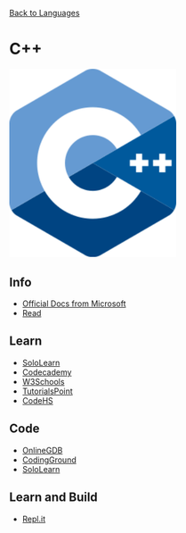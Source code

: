 <a href=".">Back to Languages</a>

# C++

<img src="logos/C++.png" width="300"/>

## Info
- [Official Docs from Microsoft](https://docs.microsoft.com/en-us/cpp/cpp/cpp-language-reference)
- [Read](https://en.wikipedia.org/wiki/C%2B%2B)

## Learn
- [SoloLearn](https://www.sololearn.com/Course/CPlusPlus/)
- [Codecademy](https://www.codecademy.com/learn/learn-c-plus-plus)
- [W3Schools](https://www.w3schools.com/cpp/default.asp)
- [TutorialsPoint](https://www.tutorialspoint.com/cplusplus/index.htm)
- [CodeHS](https://codehs.com/run/c++)

## Code
- [OnlineGDB](https://www.onlinegdb.com/online_c++_compiler)
- [CodingGround](https://www.tutorialspoint.com/compile_cpp_online.php)
- [SoloLearn](https://code.sololearn.com/#cpp)

## Learn and Build
- [Repl.it](https://repl.it/languages/cpp)

